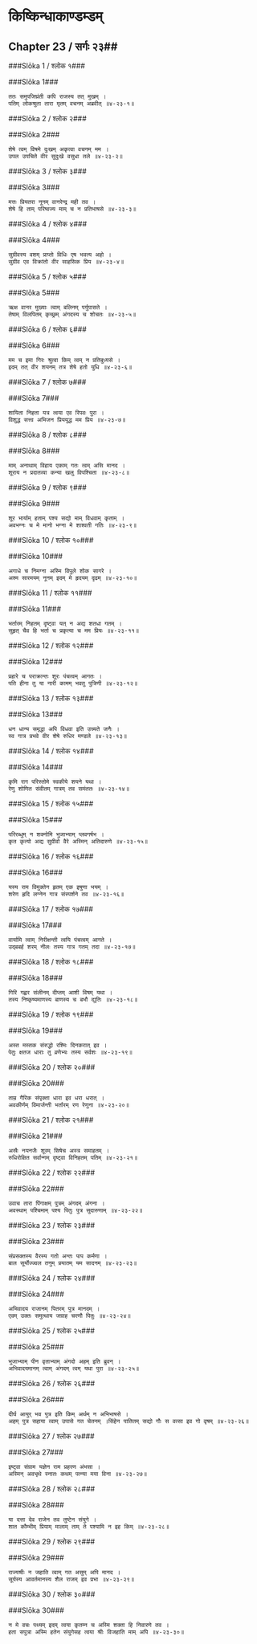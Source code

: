 किष्किन्धाकाण्डम्डम्
===============================


## Chapter 23  / सर्गः २३##


###Slōka 1 / श्लोक १###


###Slōka 1###


    ततः समुपजिघ्रंती कपि राजस्य तत् मुखम् ।
    पतिम् लोकश्रुता तारा मृतम् वचनम् अब्रवीत् ॥४-२३-१॥


###Slōka 2 / श्लोक २###


###Slōka 2###


    शेषे त्वम् विषमे दुःखम् अकृत्वा वचनम् मम ।
    उपल उपचिते वीर सुदुःखे वसुधा तले ॥४-२३-२॥


###Slōka 3 / श्लोक ३###


###Slōka 3###


    मत्तः प्रियतरा नूनम् वानरेन्द्र मही तव ।
    शेषे हि ताम् परिष्वज्य माम् च न प्रतिभाषसे ॥४-२३-३॥


###Slōka 4 / श्लोक ४###


###Slōka 4###


    सुग्रीवस्य वशम् प्राप्तो विधिः एष भवत्य अहो ।
    सुग्रीव एव विक्रांतो वीर साहसिक प्रिय ॥४-२३-४॥


###Slōka 5 / श्लोक ५###


###Slōka 5###


    ऋक्ष वानर मुख्याः त्वाम् बलिनम् पर्युपासते ।
    तेषाम् विलपितम् कृच्छ्रम् अंगदस्य च शोचतः ॥४-२३-५॥


###Slōka 6 / श्लोक ६###


###Slōka 6###


    मम च इमा गिरः श्रुत्वा किम् त्वम् न प्रतिबुध्यसे ।
    इदम् तत् वीर शयनम् तत्र शेषे हतो युधि ॥४-२३-६॥


###Slōka 7 / श्लोक ७###


###Slōka 7###


    शायिता निहता यत्र त्वया एव रिपवः पुरा ।
    विशुद्ध सत्त्व अभिजन प्रिययुद्ध मम प्रिय ॥४-२३-७॥


###Slōka 8 / श्लोक ८###


###Slōka 8###


    माम् अनाथाम् विहाय एकाम् गतः त्वम् असि मानद ।
    शूराय न प्रदातव्या कन्या खलु विपश्चिता ॥४-२३-८॥


###Slōka 9 / श्लोक ९###


###Slōka 9###


    शूर भार्याम् हताम् पश्य सद्यो माम् विधवाम् कृताम् ।
    अवभग्नः च मे मानो भग्ना मे शाश्वती गतिः ॥४-२३-९॥


###Slōka 10 / श्लोक १०###


###Slōka 10###


    अगाधे च निमग्ना अस्मि विपुले शोक सागरे ।
    अश्म सारमयम् नूनम् इदम् मे हृदयम् दृढम् ॥४-२३-१०॥


###Slōka 11 / श्लोक ११###


###Slōka 11###


    भर्तारम् निहतम् दृष्ट्वा यत् न अद्य शतधा गतम् ।
    सुहृत् चैव हि भर्ता च प्रकृत्या च मम प्रियः ॥४-२३-११॥


###Slōka 12 / श्लोक १२###


###Slōka 12###


    प्रहारे च पराक्रान्तः शूरः पंचत्वम् आगतः ।
    पति हीना तु या नारी कामम् भवतु पुत्रिणी ॥४-२३-१२॥


###Slōka 13 / श्लोक १३###


###Slōka 13###


    धन धान्य समृद्धा अपि विधवा इति उच्यते जनैः ।
    स्व गात्र प्रभवे वीर शेषे रुधिर मण्डले ॥४-२३-१३॥


###Slōka 14 / श्लोक १४###


###Slōka 14###


    कृमि राग परिस्तोमे स्वकीये शयने यथा ।
    रेणु शोणित संवीतम् गात्रम् तव समंततः ॥४-२३-१४॥


###Slōka 15 / श्लोक १५###


###Slōka 15###


    परिरब्धुम् न शक्नोमि भुजाभ्याम् प्लवगर्षभ ।
    कृत कृत्यो अद्य सुग्रीवो वैरे अस्मिन् अतिदारुणे ॥४-२३-१५॥


###Slōka 16 / श्लोक १६###


###Slōka 16###


    यस्य राम विमुक्तेन हृतम् एक इषुणा भयम् ।
    शरेण हृदि लग्नेन गात्र संस्पर्शने तव ॥४-२३-१६॥


###Slōka 17 / श्लोक १७###


###Slōka 17###


    वार्यामि त्वाम् निरीक्षन्ती त्वयि पंचत्वम् आगते ।
    उद्बबर्ह शरम् नीलः तस्य गात्र गतम् तदा ॥४-२३-१७॥


###Slōka 18 / श्लोक १८###


###Slōka 18###


    गिरि गह्वर संलीनम् दीप्तम् आशी विषम् यथा ।
    तस्य निष्कृष्यमाणस्य बाणस्य च बभौ द्युतिः ॥४-२३-१८॥


###Slōka 19 / श्लोक १९###


###Slōka 19###


    अस्त मस्तक संरुद्धो रश्मिः दिनकरात् इव ।
    पेतुः क्षतज धाराः तु व्रणेभ्यः तस्य सर्वशः ॥४-२३-१९॥


###Slōka 20 / श्लोक २०###


###Slōka 20###


    ताम्र गैरिक संपृक्ता धारा इव धरा धरात् ।
    अवकीर्णम् विमार्जन्ती भर्तारम् रण रेणुना ॥४-२३-२०॥


###Slōka 21 / श्लोक २१###


###Slōka 21###


    अस्रैः नयनजैः शूरम् सिषेच अस्त्र समाहतम् ।
    रुधिरोक्षित सर्वान्गम् दृष्ट्वा विनिहतम् पतिम् ॥४-२३-२१॥


###Slōka 22 / श्लोक २२###


###Slōka 22###


    उवाच तारा पिंगाक्षम् पुत्रम् अंगदम् अंगना ।
    अवस्थाम् पश्चिमाम् पश्य पितुः पुत्र सुदारुणाम् ॥४-२३-२२॥


###Slōka 23 / श्लोक २३###


###Slōka 23###


    संप्रसक्तस्य वैरस्य गतो अन्तः पाप कर्मणा ।
    बाल सूर्योज्ज्वल तनुम् प्रयातम् यम सादनम् ॥४-२३-२३॥


###Slōka 24 / श्लोक २४###


###Slōka 24###


    अभिवादय राजानम् पितरम् पुत्र मानदम् ।
    एवम् उक्तः समुत्थाय जग्राह चरणौ पितुः ॥४-२३-२४॥


###Slōka 25 / श्लोक २५###


###Slōka 25###


    भुजाभ्याम् पीन वृताभ्याम् अंगदो अहम् इति ब्रुवन् ।
    अभिवादयमानम् त्वाम् अंगदम् त्वम् यथा पुरा ॥४-२३-२५॥


###Slōka 26 / श्लोक २६###


###Slōka 26###


    दीर्घ आयुर् भव पुत्र इति किम् अर्थम् न अभिभाषसे ।
    अहम् पुत्र सहाया त्वाम् उपासे गत चेतनम् ।सिंहेन पातितम् सद्यो गौः स वत्सा इव गो वृषम् ॥४-२३-२६॥


###Slōka 27 / श्लोक २७###


###Slōka 27###


    इष्ट्वा संग्राम यज्ञेन राम प्रहरण अंभसा ।
    अस्मिन् अवभृथे स्नातः कथम् पत्न्या मया विना ॥४-२३-२७॥


###Slōka 28 / श्लोक २८###


###Slōka 28###


    या दत्ता देव राजेन तव तुष्टेन संयुगे ।
    शात कौम्भीम् प्रियाम् मालाम् ताम् ते पश्यामि न इह किम् ॥४-२३-२८॥


###Slōka 29 / श्लोक २९###


###Slōka 29###


    राज्यश्रीः न जहाति त्वाम् गत असुम् अपि मानद ।
    सूर्यस्य आवर्तमानस्य शैल राजम् इव प्रभा ॥४-२३-२९॥


###Slōka 30 / श्लोक ३०###


###Slōka 30###


    न मे वचः पथ्यम् इदम् त्वया कृतम्न च अस्मि शक्ता हि निवारणे तव ।
    हता सपुत्रा अस्मि हतेन संयुगेसह त्वया श्रीः विजहाति माम् अपि ॥४-२३-३०॥


